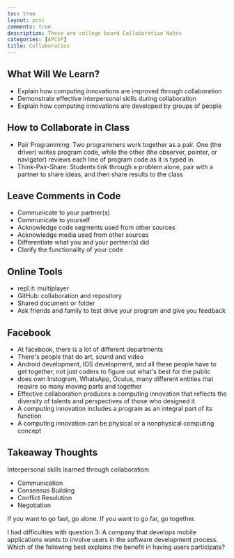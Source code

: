 ```yaml
---
toc: true
layout: post
comments: true
description: These are college board Collaboration Notes
categories: [APCSP]
title: Collaboration
---
```


## What Will We Learn?
 - Explain how computing innovations are improved through collaboration
 - Demonstrate effective interpersonal skills during collaboration
 - Explain how computing innovations are developed by groups of people

## How to Collaborate in Class
 - Pair Programming: Two programmers work together as a pair. One (the driver) writes program code, while the other (the observer, pointer, or navigator) reviews each line of program code as it is typed in.
 - Think-Pair-Share: Students tink through a problem alone, pair with a partner to share ideas, and then share results to the class

## Leave Comments in Code
 - Communicate to your partner(s)
 - Communicate to yourself
 - Acknowledge code segments used from other sources
 - Acknowledge media used from other sources
 - Differentiate what you and your partner(s) did
 - Clarify the functionality of your code

## Online Tools
 - repl.it: multiplayer
 - GitHub: collaboration and repository
 - Shared document or folder
 - Ask friends and family to test drive your program and give you feedback

## Facebook
 - At facebook, there is a lot of different departments
 - There's people that do art, sound and video
 - Android development, IOS development, and all these people have to get together, not just coders to figure out what's best for the public
 - does own Instogram, WhatsApp, Oculus, many different entities that require so many moving parts and together
 - Effective collaboration produces a computing innovation that reflects the diversity of talents and perspectives of those who designed it
 - A computing innovation includes a program as an integral part of its function
 - A computing innovation can be physical or a nonphysical computing concept



## Takeaway Thoughts
Interpersonal skills learned through collaboration:
 - Communication
 - Consensus Building
 - Conflict Resolution
 - Negotiation

 If you want to go fast, go alone. If you want to go far, go together.

I had difficulties with question 3: A company that develops mobile applications wants to involve users in the software development process. Which of the following best explains the benefit in having users participate?